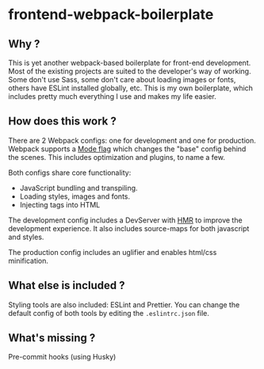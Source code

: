 # frontend-webpack-boilerplate

## Why ?
This is yet another webpack-based boilerplate for front-end development. Most of the existing projects are suited to the developer's way of working. Some don't use Sass, some don't care about loading images or fonts, others have ESLint installed globally, etc. This is my own boilerplate, which includes pretty much everything I use and makes my life easier.

## How does this work ?
There are 2 Webpack configs: one for development and one for production. Webpack supports a [Mode flag](https://webpack.js.org/configuration/mode/) which changes the "base" config behind the scenes. This includes optimization and plugins, to name a few.

Both configs share core functionality:
- JavaScript bundling and transpiling.
- Loading styles, images and fonts.
- Injecting tags into HTML

The development config includes a DevServer with [HMR](https://webpack.js.org/concepts/hot-module-replacement/) to improve the development experience. It also includes source-maps for both javascript and styles.

The production config includes an uglifier and enables html/css minification.

## What else is included ?
Styling tools are also included: ESLint and Prettier. You can change the default config of both tools by editing the `.eslintrc.json` file.

## What's missing ?
Pre-commit hooks (using Husky)
